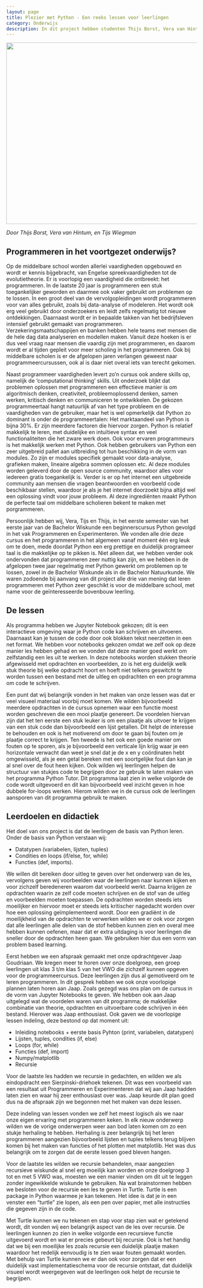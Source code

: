 ```yaml
---
layout: page
title: Plezier met Python - Een reeks lessen voor leerlingen
category: Onderwijs
description: In dit project hebben studenten Thijs Borst, Vera van Hintum, en Tijs Wiegman samengewerkt met Jaap Goudriaan van het Stedelijk Gymnasium Leiden aan een reeks programmeerlessen voor leerlingen van VWO 3 t/m 5 (dit werd uiteindelijk een klasje van leerlingen uit 3 VWO en nog 2 uit 1 VWO). Met deze cursus wilden wij de basis van programmeren overbrengen aan de hand van leuke wiskundige opdrachten. 
---
```


<html> 
<p align="center">
  <img src="/Onderwijs-Communicatie/Images/Python.jpg" width="640" height="480">
</p>

<p><i>Door Thijs Borst, Vera van Hintum, en Tijs Wiegman</i></p>

<h2> Programmeren in het voortgezet onderwijs?</h2>

<p>Op de middelbare school worden allerlei vaardigheden opgebouwd en wordt er kennis bijgebracht, van Engelse spreekvaardigheden tot de evolutietheorie. Er is voorlopig een vaardigheid die ontbreekt: het programmeren. In de laatste 20 jaar is programmeren een stuk toegankelijker geworden en daarmee ook vaker gebruikt om problemen op te lossen. In een groot deel van de vervolgopleidingen wordt programmeren voor van alles gebruikt, zoals bij data-analyse of modeleren. Het wordt ook erg veel gebruikt door onderzoekers en leidt zelfs regelmatig tot nieuwe ontdekkingen. Daarnaast wordt er in bepaalde takken van het bedrijfsleven intensief gebruikt gemaakt van programmeren. Verzekeringsmaatschappijen en banken hebben hele teams met mensen die de hele dag data analyseren en modellen maken. Vanuit deze hoeken is er dus veel vraag naar mensen die vaardig zijn met programmeren, en daarom wordt er al tijden gepleit voor meer scholing in het programmeren. Ook bij middelbare scholen is er de afgelopen jaren verlangen geweest naar programmeercursussen, ook al is daar niet overal iets van terecht gekomen. </p>

<p>Naast programmeer vaardigheden levert zo’n cursus ook andere skills op, namelijk de ‘computational thinking’ skills. Uit onderzoek blijkt dat problemen oplossen met programmeren een effectieve manier is om algoritmisch denken, creativiteit, probleemoplossend denken, samen werken, kritisch denken en communiceren te ontwikkelen. De gekozen programmeertaal hangt natuurlijk af van het type probleem en de vaardigheden van de gebruiker, maar het is wel opmerkelijk dat Python zo dominant is onder de programmeertalen: Het marktaandeel van Python is bijna 30%. Er zijn meerdere factoren die hiervoor zorgen. Python is relatief makkelijk te leren, met duidelijke en intuïtieve syntax en veel functionaliteiten die het zware werk doen. Ook voor ervaren programmeurs is het makkelijk werken met Python. Ook hebben gebruikers van Python een zeer uitgebreid pallet aan uitbreiding tot hun beschikking in de vorm van modules. Zo zijn er modules specifiek gemaakt voor data-analyse, grafieken maken, lineaire algebra sommen oplossen etc. Al deze modules worden geleverd door de open source community, waardoor alles voor iedereen gratis toegankelijk is. Verder is er op het internet een uitgebreide community aan mensen die vragen beantwoorden en voorbeeld code beschikbaar stellen, waardoor je als je het internet doorzoekt bijna altijd wel een oplossing vindt voor jouw probleem. Al deze ingrediënten maakt Python de perfecte taal om middelbare scholieren bekent te maken met porgrammeren.</p>

<p>Persoonlijk hebben wij, Vera, Tijs en Thijs, in het eerste semester van het eerste jaar van de Bachelor Wiskunde een beginnerscursus Python gevolgd in het vak Programmeren en Experimenteren. We vonden alle drie deze cursus en het programmeren in het algemeen vanaf moment één erg leuk om te doen, mede doordat Python een erg prettige en duidelijk programeer taal is die makkelijke op te pikken is. Niet alleen dat, we hebben verder ook ondervonden dat programmeren zeer nuttig kan zijn, en we hebben in de afgelopen twee jaar regelmatig met Python gewerkt om problemen op te lossen, zowel in de Bachelor Wiskunde als in de Bachelor Natuurkunde. We waren zodoende bij aanvang van dit project alle drie van mening dat leren programmeren met Python zeer geschikt is voor de middelbare school, met name voor de geïnteresseerde bovenbouw leerling. </p>

<h2> De lessen</h2>

<p>Als programma hebben we Jupyter Notebook gekozen; dit is een interactieve omgeving waar je Python code kan schrijven en uitvoeren. Daarnaast kan je tussen de code door ook blokken tekst neerzetten in een net format. We hebben voor notebooks gekozen omdat we zelf ook op deze manier les hebben gehad en we vonden dat deze manier goed werkt om zelfstandig een les uit te werken. In deze notebooks worden stukken theorie afgewisseld met opdrachten en voorbeelden, zo is het erg duidelijk welk stuk theorie bij welke opdracht hoort en hoeft niet telkens geswitcht te worden tussen een bestand met de uitleg en opdrachten en een programma om code te schrijven.</p>

<p>Een punt dat wij belangrijk vonden in het maken van onze lessen was dat er veel visueel materiaal voorbij moet komen. We wilden bijvoorbeeld meerdere opdrachten in de cursus opnemen waar een functie moest worden geschreven die een mooi plaatje genereert. De voordelen hiervan zijn dat het ten eerste een stuk leuker is om een plaatje als uitvoer te krijgen van een stuk code dan bijvoorbeeld een lijst getallen. Dit helpt de interesse te behouden en ook is het motiverend om door te gaan bij fouten om je plaatje correct te krijgen. Ten tweede is het ook een goede manier om fouten op te sporen, als je bijvoorbeeld een verticale lijn krijg waar je een horizontale verwacht dan weet je snel dat je de x en y coördinaten hebt omgewisseld, als je een getal bereken met een soortgelijke fout dan kan je al snel over de fout heen kijken. Ook wilden wij leerlingen helpen de structuur van stukjes code te begrijpen door ze gebruik te laten maken van het programma Python Tutor. Dit programma laat zien in welke volgorde de code wordt uitgevoerd en dit kan bijvoorbeeld veel inzicht geven in hoe dubbele for-loops werken. Hierom wilden we in de cursus ook de leerlingen aansporen van dit programma gebruik te maken.</p>


<h2> Leerdoelen en didactiek </h2>

<p>Het doel van ons project is dat de leerlingen de basis van Python leren. Onder de basis van Python verstaan wij:</p>
<ul>
<li>Datatypen (variabelen, lijsten, tuples)</li>
<li>Condities en loops (if/else, for, while)</li>
<li>Functies (def, imports).</li></ul>

<p>We willen dit bereiken door uitleg te geven over het onderwerp van de les, vervolgens geven wij voorbeelden waar de leerlingen naar kunnen kijken en voor zichzelf beredeneren waarom dat voorbeeld werkt.  Daarna krijgen ze opdrachten waarin ze zelf code moeten schrijven en de stof van de uitleg en voorbeelden moeten toepassen. De opdrachten worden steeds iets moeilijker en hiervoor moet er steeds iets kritischer nagedacht worden over hoe een oplossing geïmplementeerd wordt. Door een gradiënt in de moeilijkheid van de opdrachten te verwerken wilden we er ook voor zorgen dat alle leerlingen alle delen van de stof hebben kunnen zien en overal mee hebben kunnen oefenen, maar dat er extra uitdaging is voor leerlingen die sneller door de opdrachten heen gaan. We gebruiken hier dus een vorm van problem based learning.</p>

<p>Eerst hebben we een afspraak gemaakt met onze opdrachtgever Jaap Goudriaan. We kregen meer te horen over onze doelgroep, een groep leerlingen uit klas 3 t/m klas 5 van het VWO die zichzelf kunnen opgeven voor de programmeercursus. Deze leerlingen zijn dus al gemotiveerd om te leren programmeren. In dit gesprek hebben we ook onze voorlopige plannen laten horen aan Jaap. Zoals gezegd was ons plan om de cursus in de vorm van Jupyter Notebooks te geven. We hebben ook aan Jaap uitgelegd wat de voordelen waren van dit programma; de makkelijke combinatie van theorie, opdrachten en uitvoerbare code schrijven in één bestand. Hierover was Jaap enthousiast. Ook gaven we de voorlopige lessen indeling, deze bestond op dat moment uit:</p>

<ul>
<li>Inleiding notebooks + eerste basis Pyhton (print, variabelen, datatypen)</li>
<li>Lijsten, tuples, condities (if, else)</li>
<li>Loops (for, while)</li>
<li>Functies (def, import)</li>
<li>Numpy/matplotlib</li>
<li>Recursie</li></ul>

<p>Voor de laatste les hadden we recursie in gedachten, en wilden we als eindopdracht een Sierpinski-driehoek tekenen. Dit was een voorbeeld van een resultaat uit Programmeren en Experimenteren dat wij aan Jaap hadden laten zien en waar hij zeer enthousiast over was. Jaap keurde dit plan goed dus na de afspraak zijn we begonnen met het maken van deze lessen.</p>

<p>Deze indeling van lessen vonden we zelf het meest logisch als we naar onze eigen ervaring met programmeren keken. In elk nieuw onderwerp wilden we de vorige onderwerpen weer aan bod laten komen om zo een stukje herhaling te hebben. Herhaling is zeer belangrijk bij het leren programmeren aangezien bijvoorbeeld lijsten en tuples telkens terug blijven komen bij het maken van functies of het plotten met matplotlib. Het was dus belangrijk om te zorgen dat de eerste lessen goed bleven hangen.  </p>

<p>Voor de laatste les wilden we recursie behandelen, maar aangezien recursieve wiskunde al snel erg moeilijk kan worden en onze doelgroep 3 tot en met 5 VWO was, moesten we een manier vinden om dit uit te leggen zonder ingewikkelde wiskunde te gebruiken. Na wat brainstormen hebben we besloten voor de recursie een les te geven in Turtle. Turtle is een package in Python waarmee je kan tekenen. Het idee is dat je in een venster een “turtle” zie lopen, als een pen over papier, met alle instructies die gegeven zijn in de code. </p>

<p>Met Turtle kunnen we nu tekenen en stap voor stap zien wat er getekend wordt, dit vonden wij een belangrijk aspect van de les over recursie. De leerlingen kunnen zo zien in welke volgorde een recursieve functie uitgevoerd wordt en wat er precies gebeurt bij recursie. Ook is het handig dat we bij een moeilijke les zoals recursie een duidelijk plaatje maken waardoor het redelijk eenvoudig is te zien waar fouten gemaakt worden. Met behulp van Turtle kunnen we er dan ook voor zorgen dat er een duidelijk vast implementatieschema voor de recursie ontstaat, dat duidelijk visueel wordt weergegeven wat de leerlingen ook helpt de recursie te begrijpen. </p>

</html>

